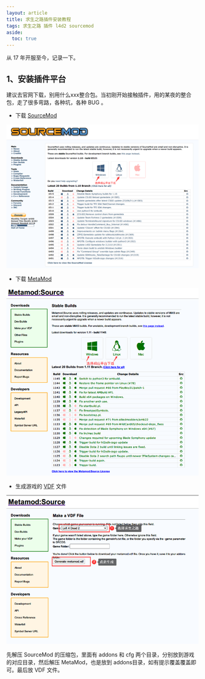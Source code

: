 ```yaml
---
layout: article
title: 求生之路插件安装教程
tags: 求生之路 插件 l4d2 sourcemod
aside:
  toc: true
---
```

从 17 年开服至今，记录一下。
## 1、安装插件平台
建议去官网下载，别用什么xxx整合包。当初刚开始接触插件，用的某夜的整合包，走了很多弯路，各种坑，各种 BUG 。
* 下载 [SourceMod](https://www.sourcemod.net/downloads.php?branch=stable)

![Image](/images/01.png "下载插件平台")

* 下载 [MetaMod](https://www.metamodsource.net/downloads.php?branch=stable)

![Image](/images/02.png "下载 MetaMod")

* 生成游戏的 [VDF](https://www.metamodsource.net/vdf) 文件

![Image](/images/03.png "生成 VDF 文件")

先解压 SourceMod 的压缩包，里面有 addons 和 cfg 两个目录，分别放到游戏的对应目录，然后解压 MetaMod，也是放到 addons目录，如有提示覆盖覆盖即可。最后放 VDF 文件。
